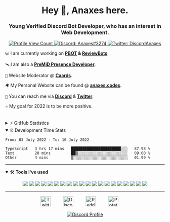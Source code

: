 <h1 align="center">Hey 👋, Anaxes here.</h1>
<h3 align="center">Young Verified Discord Bot Developer, who has an interest in Web Development.</h3>


<p align="center">
  <a href="https://github.com/DiscordAnaxes">
    <img src="https://komarev.com/ghpvc/?username=DiscordAnaxes&style=flat-square&label=Profile%20Views&logo=github" alt="Profile View Count"/>
  </a>
  <a href="https://discord.com/users/567885938160697377">
    <img src="https://img.shields.io/badge/Discord-Anaxes%233274-%237289da?logo=discord&style=flat-square" alt="Discord: Anaxes#3274"/>
  </a>
  <a href="https://twitter.com/DiscordAnaxes">
    <img src="https://img.shields.io/badge/Twitter-DiscordAnaxes-%231DA1F2?logo=twitter&style=flat-square" alt="Twitter: DiscordAnaxes"/>
  </a>
</p>


<!--- 🖥 I am currently a manager, web developer and bot developer for **[Blurple Development](https://blurple.gg)**.-->

`💻` I am currently working on **[PBOT](https://pb.anaxes.codes) & [ReviewBots](https://reviewbots.xyz)**.

`🛰️` I am also a **[PreMiD Presence Developer](https://premid.app/users/567885938160697377)**.

`📰` Website Moderator @ **[Caards](https://caards.me)**.

`🌍` My Personal Website can be found @ **[anaxes.codes](https://anaxes.codes)**.

`📨` You can reach me via **[Discord](https://discord.com/users/567885938160697377)** & **[Twitter](https://twitter.com/DiscordAnaxes)**.

`⭐` My goal for 2022 is to be more positive.

<br>

<details>
  <summary>⚡ GitHub Statistics</summary> 
  <img src="https://github-readme-stats.vercel.app/api/top-langs/?username=DiscordAnaxes&layout=compact&theme=tokyonight" />
  <img src="https://github-readme-stats.vercel.app/api?username=DiscordAnaxes&count_private=true&show_icons=true&theme=tokyonight" />
  <img src="http://github-readme-streak-stats.herokuapp.com?user=DiscordAnaxes&theme=tokyonight&hide_border=true)" />
  <img src="https://github-profile-trophy.vercel.app/?username=DiscordAnaxes&theme=dracula" />
</details>

<details open>
  <summary>⏰ Development Time Stats</summary>

<!--START_SECTION:waka-->

```text
From: 03 July 2022 - To: 10 July 2022

TypeScript   3 hrs 17 mins   ██████████████████████░░░   87.98 %
Text         20 mins         ██▒░░░░░░░░░░░░░░░░░░░░░░   09.00 %
Other        4 mins          ▒░░░░░░░░░░░░░░░░░░░░░░░░   01.99 %
```

<!--END_SECTION:waka-->

</details>

---

<details open>
<summary>🛠 <b>Tools I've used</b></summary>
<p>

<p align="center">
<img src="https://img.shields.io/badge/Node.JS-black?style=for-the-badge&logo=node.js" />
<img src="https://img.shields.io/badge/-HTML5-black?style=for-the-badge&logo=HTML5" />
<img src="https://img.shields.io/badge/CSS-black?style=for-the-badge&logo=css3&logoColor=1572B6" />
<img src="https://img.shields.io/badge/Javascript-black?style=for-the-badge&logo=javascript" />
  <img src="https://img.shields.io/badge/Typescript-black?style=for-the-badge&logo=typescript" />
<img src="https://img.shields.io/badge/TailwindCSS-black?style=for-the-badge&logo=Tailwind%20CSS" />
<img src="https://img.shields.io/badge/Nuxt-black?style=for-the-badge&logo=Nuxt.js" />
<img src="https://img.shields.io/badge/Vue-black?style=for-the-badge&logo=Vue.js" />
<img src="https://img.shields.io/badge/React-black?style=for-the-badge&logo=react" />
<img src="https://img.shields.io/badge/Font%20Awesome-black?style=for-the-badge&logo=Font%20Awesome" />
<img src="https://img.shields.io/badge/Github-black?style=for-the-badge&logo=Github" />
<img src="https://img.shields.io/badge/Jetbrains-black?style=for-the-badge&logo=Jetbrains" />
<img src="https://img.shields.io/badge/Visual%20Studio%20Code-black?style=for-the-badge&logo=visual-studio-code&logoColor=007ACC" />
<img src="https://img.shields.io/badge/NPM-black?style=for-the-badge&logo=npm" />
<img src="https://img.shields.io/badge/MongoDB-black?style=for-the-badge&logo=Mongodb" />
<img src="https://img.shields.io/badge/Photoshop-black?style=for-the-badge&logo=Adobe%20Photoshop" />
<img src="https://img.shields.io/badge/Windows-black?style=for-the-badge&logo=Windows" />
<img src="https://img.shields.io/badge/Arduino-black?style=for-the-badge&logo=Arduino" />
  <img src="https://img.shields.io/badge/Figma-black?style=for-the-badge&logo=Figma" />
<img src="https://img.shields.io/badge/Discord-black?style=for-the-badge&logo=Discord" />
</p>
</details>

---

<p align="center">
<a href="https://twitter.com/DiscordAnaxes" target="_blank"><img alt="Twitter" title="Twitter" height="32" width="32" src="https://raw.githubusercontent.com/peterthehan/peterthehan/master/assets/twitter.svg"></a>&nbsp;&nbsp;&nbsp;&nbsp;&nbsp;&nbsp;&nbsp;&nbsp;&nbsp;
<a href="https://dsc.bio/anaxes" target="_blank"><img alt="Discord" title="Discord" height="32" width="32" src="https://raw.githubusercontent.com/peterthehan/peterthehan/master/assets/discord.svg"></a>&nbsp;&nbsp;&nbsp;&nbsp;&nbsp;&nbsp;&nbsp;&nbsp;&nbsp;
<a href="https://reddit.com/u/DiscordAnaxes" target="_blank"><img alt="Reddit" title="Reddit" height="32" width="32" src="https://raw.githubusercontent.com/peterthehan/peterthehan/master/assets/reddit.svg"></a>&nbsp;&nbsp;&nbsp;&nbsp;&nbsp;&nbsp;&nbsp;&nbsp;&nbsp;
<a href="https://pb.anaxes.codes"><img alt="Potatoe Bot" title="PBOT's Website" height="32" width="32" 
src="https://i.ibb.co/6NrBXKf/Normal-Flickz-cropped.png" draggable=false></a>&nbsp;&nbsp;&nbsp;&nbsp;&nbsp;&nbsp;&nbsp;&nbsp;&nbsp;
</p>
<p align="center">
  <a href="https://discord.com/users/567885938160697377">
    <img src="https://lanyard-profile-readme.vercel.app/api/567885938160697377?bg=0a0f16" alt="Discord Profile"/>
  </a>
</p>
